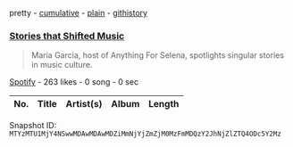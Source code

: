 pretty - [cumulative](/playlists/cumulative/37i9dQZF1DX7Sllq4gSA7d.md) - [plain](/playlists/plain/37i9dQZF1DX7Sllq4gSA7d) - [githistory](https://github.githistory.xyz/mackorone/spotify-playlist-archive/blob/main/playlists/plain/37i9dQZF1DX7Sllq4gSA7d)

### [Stories that Shifted Music ](https://open.spotify.com/playlist/37i9dQZF1DX7Sllq4gSA7d)

> Maria Garcia, host of Anything For Selena, spotlights singular stories in music culture.

[Spotify](https://open.spotify.com/user/spotify) - 263 likes - 0 song - 0 sec

| No. | Title | Artist(s) | Album | Length |
|---|---|---|---|---|

Snapshot ID: `MTYzMTU1MjY4NSwwMDAwMDAwMDZiMmNjYjZmZjM0MzFmMDQzY2JhNjZlZTQ4ODc5Y2Mz`
